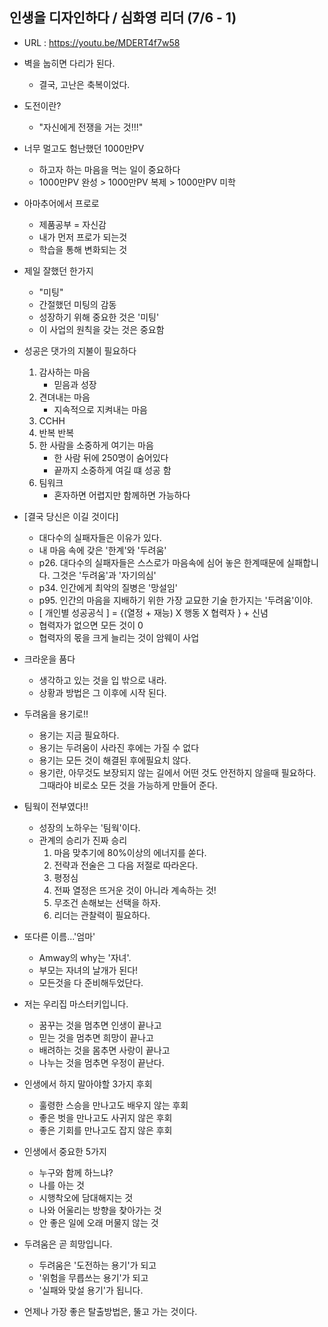 ## 인생을 디자인하다 / 심화영 리더 (7/6 - 1)
+ URL : https://youtu.be/MDERT4f7w58
+ 벽을 눕히면 다리가 된다.
    - 결국, 고난은 축복이었다.
+ 도전이란?
    - "자신에게 전쟁을 거는 것!!!"
+ 너무 멀고도 험난했던 1000만PV
    - 하고자 하는 마음을 먹는 일이 중요하다
    - 1000만PV 완성 > 1000만PV 복제 > 1000만PV 미학
+ 아마추어에서 프로로
    - 제품공부 = 자신감
    - 내가 먼저 프로가 되는것
    - 학습을 통해 변화되는 것
+ 제일 잘했던 한가지
    - "미팅"
    - 간절했던 미팅의 감동
    - 성장하기 위해 중요한 것은 '미팅'
    - 이 사업의 원칙을 갖는 것은 중요함
+ 성공은 댓가의 지불이 필요하다
    1. 감사하는 마음
        - 믿음과 성장
    2. 견뎌내는 마음
        - 지속적으로 지켜내는 마음
    3. CCHH
    4. 반복 반복
    5. 한 사람을 소중하게 여기는 마음
        - 한 사람 뒤에 250명이 숨어있다
        - 끝까지 소중하게 여길 떄 성공 함
    6. 팀워크
        - 혼자하면 어렵지만 함께하면 가능하다
+ [결국 당신은 이길 것이다]
    - 대다수의 실패자들은 이유가 있다.
    - 내 마음 속에 갖은 '한계'와 '두려움'
    - p26. 대다수의 실패자들은 스스로가 마음속에 심어 놓은 한계때문에 실패합니다. 그것은 '두려움'과 '자기의심'
    - p34. 인간에게 최악의 질병은 '망설임'
    - p95. 인간의 마음을 지배하기 위한 가장 교묘한 기술 한가지는 '두려움'이야.
    - [ 개인별 성공공식 ] = {(열정 + 재능) X 행동 X 협력자 } + 신념
    - 협력자가 없으면 모든 것이 0
    - 협력자의 몫을 크게 늘리는 것이 암웨이 사업

+ 크라운을 품다
    - 생각하고 있는 것을 입 밖으로 내라.
    - 상황과 방법은 그 이후에 시작 된다.
+ 두려움을 용기로!!
    - 용기는 지금 필요하다.
    - 용기는 두려움이 사라진 후에는 가질 수 없다
    - 용기는 모든 것이 해결된 후에필요치 않다.
    - 용기란, 아무것도 보장되지 않는 길에서 어떤 것도 안전하지 않을때 필요하다. 그때라야 비로소 모든 것을 가능하게 만들어 준다.

+ 팀웍이 전부였다!!
    - 성장의 노하우는 '팀웍'이다.
    - 관계의 승리가 진짜 승리
        1. 마음 맞추기에 80%이상의 에너지를 쏟다.
        2. 전략과 전술은 그 다음 저절로 따라온다.
        3. 평정심 
        4. 전짜 열정은 뜨거운 것이 아니라 계속하는 것!
        5. 무조건 손해보는 선택을 하자.
        6. 리더는 관찰력이 필요하다.
+ 또다른 이름...'엄마'
    - Amway의 why는 '자녀'.
    - 부모는 자녀의 날개가 된다!
    - 모든것을 다 준비해두었단다.

+ 저는 우리집 마스터키입니다.
    - 꿈꾸는 것을 멈추면 인생이 끝나고
    - 믿는 것을 멈추면 희망이 끝나고
    - 배려하는 것을 몸추면 사랑이 끝나고
    - 나누는 것을 멈추면 우정이 끝난다.

+ 인생에서 하지 말아야할 3가지 후회
    - 훌령한 스승을 만나고도 배우지 않는 후회
    - 좋은 벗을 만나고도 사귀지 않은 후회
    - 좋은 기회를 만나고도 잡지 않은 후회

+ 인생에서 중요한 5가지
    - 누구와 함께 하느냐?
    - 나를 아는 것
    - 시행착오에 담대해지는 것
    - 나와 어울리는 방향을 찾아가는 것
    - 안 좋은 일에 오래 머물지 않는 것

+ 두려움은 곧 희망입니다.
    - 두려움은 '도전하는 용기'가 되고
    - '위험을 무릅쓰는 용기'가 되고
    - '실패와 맞설 용기'가 됩니다.

+ 언제나 가장 좋은 탈출방법은, 뚤고 가는 것이다.
